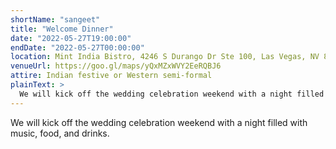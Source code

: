 ```yaml
---
shortName: "sangeet"
title: "Welcome Dinner"
date: "2022-05-27T19:00:00"
endDate: "2022-05-27T00:00:00"
location: Mint India Bistro, 4246 S Durango Dr Ste 100, Las Vegas, NV 89147
venueUrl: https://goo.gl/maps/yQxMZxWVY2EeRQBJ6
attire: Indian festive or Western semi-formal
plainText: >
  We will kick off the wedding celebration weekend with a night filled with music, food, and drinks.
---
```


We will kick off the wedding celebration weekend with a night filled with music, food, and drinks.
